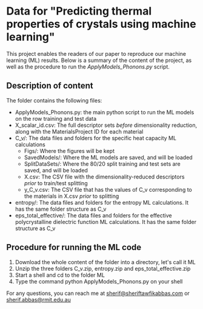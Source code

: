 # Data for "Predicting thermal properties of crystals using machine learning"

This project enables the readers of our paper to reproduce our machine learning (ML) results. Below is a summary of the content of the project, as well as the procedure to run the *ApplyModels_Phonons.py* script.

## Description of content
The folder contains the following files:
- ApplyModels_Phonons.py: the main python script to run the ML models on the row training and test data
- X_scalar_id.csv: The full descriptor sets *before* dimensionality reduction, along with the MaterialsProject ID for each material
- C_v/: The data files and folders for the specific heat capacity ML calculations
  - Figs/: Where the figures will be kept
  - SavedModels/: Where the ML models are saved, and will be loaded
  - SplitDataSets/: Where the 80/20 split training and test sets are saved, and will be loaded
  - X.csv: The CSV file with the dimensionality-reduced descriptors *prior* to train/test splitting
  - y_C_v.csv: The CSV file that has the values of C_v corresponding to the materials in X.csv *prior* to splitting
- entropy/: The data files and folders for the entropy ML calculations. It has the same folder structure as C_v
- eps_total_effective/: The data files and folders for the effective polycrystalline dielectric function ML calculations. It has the same folder structure as C_v

## Procedure for running the ML code

1. Download the whole content of the folder into a directory, let's call it ML
2. Unzip the three folders C_v.zip, entropy.zip and eps_total_effective.zip
3. Start a shell and cd to the folder ML
4. Type the command python ApplyModels_Phonons.py on your shell

For any questions, you can reach me at sherif@sheriftawfikabbas.com or sherif.abbas@rmit.edu.au
